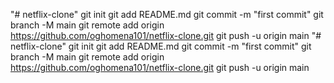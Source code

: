 "# netflix-clone"  git init git add README.md git commit -m "first commit" git branch -M main git remote add origin https://github.com/oghomena101/netflix-clone.git git push -u origin main
"# netflix-clone"  git init git add README.md git commit -m "first commit" git branch -M main git remote add origin https://github.com/oghomena101/netflix-clone.git git push -u origin main
